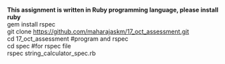 <b>This assignment is written in Ruby programming language, please install ruby</b><br>
gem install rspec<br>
git clone https://github.com/maharajaskm/17_oct_assessment.git<br>
cd 17_oct_assessment #program and rspec<br>
cd spec #for rspec file<br>
rspec string_calculator_spec.rb<br>
